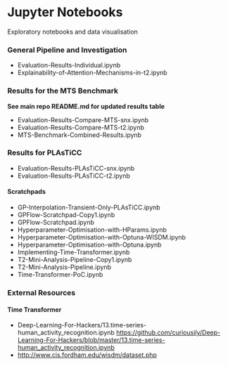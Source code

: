 # Jupyter Notebooks

Exploratory notebooks and data visualisation

### General Pipeline and Investigation

* Evaluation-Results-Individual.ipynb
* Explainability-of-Attention-Mechanisms-in-t2.ipynb

### Results for the MTS Benchmark

**See main repo README.md for updated results table**

* Evaluation-Results-Compare-MTS-snx.ipynb
* Evaluation-Results-Compare-MTS-t2.ipynb
* MTS-Benchmark-Combined-Results.ipynb

### Results for PLAsTiCC

* Evaluation-Results-PLAsTiCC-snx.ipynb
* Evaluation-Results-PLAsTiCC-t2.ipynb

#### Scratchpads

- GP-Interpolation-Transient-Only-PLAsTiCC.ipynb
- GPFlow-Scratchpad-Copy1.ipynb
- GPFlow-Scratchpad.ipynb
- Hyperparameter-Optimisation-with-HParams.ipynb
- Hyperparameter-Optimisation-with-Optuna-WISDM.ipynb
- Hyperparameter-Optimisation-with-Optuna.ipynb
- Implementing-Time-Transformer.ipynb
- T2-Mini-Analysis-Pipeline-Copy1.ipynb
- T2-Mini-Analysis-Pipeline.ipynb
- Time-Transformer-PoC.ipynb

### External Resources

#### Time Transformer

- Deep-Learning-For-Hackers/13.time-series-human_activity_recognition.ipynb
    https://github.com/curiousily/Deep-Learning-For-Hackers/blob/master/13.time-series-human_activity_recognition.ipynb
- http://www.cis.fordham.edu/wisdm/dataset.php
